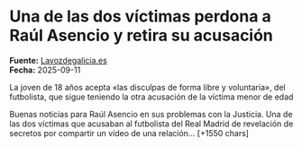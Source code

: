 # Una de las dos víctimas perdona a Raúl Asencio y retira su acusación

**Fuente:** [Lavozdegalicia.es](https://www.lavozdegalicia.es/noticia/deportes/2025/09/11/dos-victimas-perdona-raul-asencio-retira-acusacion/00031757598741084106756.htm)  
**Fecha:** 2025-09-11

La joven de 18 años acepta «las disculpas de forma libre y voluntaria», del futbolista, que sigue teniendo la otra acusación de la víctima menor de edad

Buenas noticias para Raúl Asencio en sus problemas con la Justicia. Una de las dos víctimas que acusaban al futbolista del Real Madrid de revelación de secretos por compartir un vídeo de una relación… [+1550 chars]
